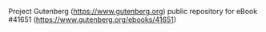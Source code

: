 Project Gutenberg (https://www.gutenberg.org) public repository for eBook #41651 (https://www.gutenberg.org/ebooks/41651)
